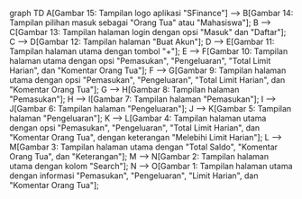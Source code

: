 graph TD
    A[Gambar 15: Tampilan logo aplikasi "SFinance"] --> B[Gambar 14: Tampilan pilihan masuk sebagai "Orang Tua" atau "Mahasiswa"];
    B --> C[Gambar 13: Tampilan halaman login dengan opsi "Masuk" dan "Daftar"];
    C --> D[Gambar 12: Tampilan halaman "Buat Akun"];
    D --> E[Gambar 11: Tampilan halaman utama dengan tombol "+"];
    E --> F[Gambar 10: Tampilan halaman utama dengan opsi "Pemasukan", "Pengeluaran", "Total Limit Harian", dan "Komentar Orang Tua"];
    F --> G[Gambar 9: Tampilan halaman utama dengan opsi "Pemasukan", "Pengeluaran", "Total Limit Harian", dan "Komentar Orang Tua"];
    G --> H[Gambar 8: Tampilan halaman "Pemasukan"];
    H --> I[Gambar 7: Tampilan halaman "Pemasukan"];
    I --> J[Gambar 6: Tampilan halaman "Pengeluaran"];
    J --> K[Gambar 5: Tampilan halaman "Pengeluaran"];
    K --> L[Gambar 4: Tampilan halaman utama dengan opsi "Pemasukan", "Pengeluaran", "Total Limit Harian", dan "Komentar Orang Tua", dengan keterangan "Melebihi Limit Harian"];
    L --> M[Gambar 3: Tampilan halaman utama dengan "Total Saldo", "Komentar Orang Tua", dan "Keterangan"];
    M --> N[Gambar 2: Tampilan halaman utama dengan kolom "Search"];
    N --> O[Gambar 1: Tampilan halaman utama dengan informasi "Pemasukan", "Pengeluaran", "Limit Harian", dan "Komentar Orang Tua"];
